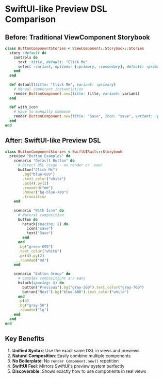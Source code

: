 # SwiftUI-like Preview DSL Comparison

## Before: Traditional ViewComponent Storybook

```ruby
class ButtonComponentStories < ViewComponent::Storybook::Stories
  story :default do
    controls do
      text :title, default: "Click Me"
      select :variant, options: [:primary, :secondary], default: :primary
    end
  end
  
  def default(title: "Click Me", variant: :primary)
    # Manual component instantiation
    render ButtonComponent.new(title: title, variant: variant)
  end
  
  def with_icon
    # Have to manually compose
    render ButtonComponent.new(title: "Save", icon: "save", variant: :primary)
  end
end
```

## After: SwiftUI-like Preview DSL

```ruby
class ButtonComponentStories < SwiftUIRails::Storybook
  preview "Button Examples" do
    scenario "Default Button" do
      # Direct DSL usage - no render or .new!
      button("Click Me")
        .bg("blue-600")
        .text_color("white")
        .px(4).py(2)
        .rounded("md")
        .hover("bg-blue-700")
        .transition
    end
    
    scenario "With Icon" do
      # Natural composition
      button do
        hstack(spacing: 2) do
          icon("save")
          text("Save")
        end
      end
      .bg("green-600")
      .text_color("white")
      .px(4).py(2)
      .rounded("md")
    end
    
    scenario "Button Group" do
      # Complex compositions are easy
      hstack(spacing: 4) do
        button("Previous").bg("gray-200").text_color("gray-700")
        button("Next").bg("blue-600").text_color("white")
      end
      .p(4)
      .bg("gray-50")
      .rounded("lg")
    end
  end
end
```

## Key Benefits

1. **Unified Syntax**: Use the exact same DSL in views and previews
2. **Natural Composition**: Easily combine multiple components
3. **No Boilerplate**: No `render Component.new()` repetition
4. **SwiftUI Feel**: Mirrors SwiftUI's preview system perfectly
5. **Discoverable**: Shows exactly how to use components in real views